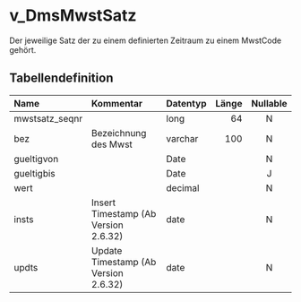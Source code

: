 # v_DmsMwstSatz

Der jeweilige Satz der zu einem definierten Zeitraum zu einem MwstCode gehört.

## Tabellendefinition

| Name           | Kommentar                            | Datentyp | Länge | Nullable |
| :------------- | :----------------------------------- | :------- | ----: | :------: |
| mwstsatz_seqnr |                                      | long     |    64 |    N     |
| bez            | Bezeichnung des Mwst                 | varchar  |   100 |    N     |
| gueltigvon     |                                      | Date     |       |    N     |
| gueltigbis     |                                      | Date     |       |    J     |
| wert           |                                      | decimal  |       |    N     |
| insts          | Insert Timestamp (Ab Version 2.6.32) | date     |       |    N     |
| updts          | Update Timestamp (Ab Version 2.6.32) | date     |       |    N     |
